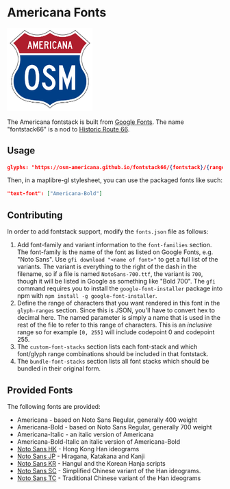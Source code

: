 # Americana Fonts

<img src="doc-img/osm-americana-logo.png" alt="Americana map style logo" width="200"/>

The Americana fontstack is built from [Google Fonts](https://fonts.google.com/). The name "fontstack66" is a nod to [Historic Route 66](https://www.nps.gov/subjects/travelroute66/index.htm).

## Usage

```json
glyphs: "https://osm-americana.github.io/fontstack66/{fontstack}/{range}.pbf"
```

Then, in a maplibre-gl stylesheet, you can use the packaged fonts like such:

```json
"text-font": ["Americana-Bold"]
```

## Contributing

In order to add fontstack support, modify the `fonts.json` file as follows:

1. Add font-family and variant information to the `font-families` section. The font-family is the name of the font as listed on Google Fonts, e.g. "Noto Sans". Use `gfi download "<name of font>"` to get a full list of the variants. The variant is everything to the right of the dash in the filename, so if a file is named `NotoSans-700.ttf`, the variant is `700`, though it will be listed in Google as something like "Bold 700". The `gfi` command requires you to install the `google-font-installer` package into npm with `npm install -g google-font-installer`.
2. Define the range of characters that you want rendered in this font in the `glyph-ranges` section. Since this is JSON, you'll have to convert hex to decimal here. The named parameter is simply a name that is used in the rest of the file to refer to this range of characters. This is an _inclusive_ range so for example `[0, 255]` will include codepoint 0 and codepoint 255.
3. The `custom-font-stacks` section lists each font-stack and which font/glyph range combinations should be included in that fontstack.
4. The `bundle-font-stacks` section lists all font stacks which should be bundled in their original form.

## Provided Fonts

The following fonts are provided:

- Americana - based on Noto Sans Regular, generally 400 weight
- Americana-Bold - based on Noto Sans Regular, generally 700 weight
- Americana-Italic - an italic version of Americana
- Americana-Bold-Italic an italic version of Americana-Bold
- [Noto Sans HK](https://fonts.google.com/noto/specimen/Noto+Sans+HK) - Hong Kong Han ideograms
- [Noto Sans JP](https://fonts.google.com/noto/specimen/Noto+Sans+JP) - Hiragana, Katakana and Kanji
- [Noto Sans KR](https://fonts.google.com/noto/specimen/Noto+Sans+KR) - Hangul and the Korean Hanja scripts
- [Noto Sans SC](https://fonts.google.com/noto/specimen/Noto+Sans+SC) - Simplified Chinese variant of the Han ideograms.
- [Noto Sans TC](https://fonts.google.com/noto/specimen/Noto+Sans+TC) - Traditional Chinese variant of the Han ideograms
